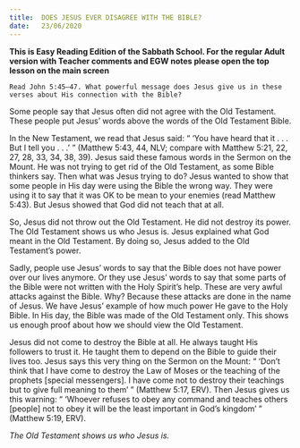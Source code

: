 ```yaml
---
title:  DOES JESUS EVER DISAGREE WITH THE BIBLE?
date:   23/06/2020
---
```


**This is Easy Reading Edition of the Sabbath School. For the regular Adult version with Teacher comments and EGW notes please open the top lesson on the main screen** 

`Read John 5:45–47. What powerful message does Jesus give us in these verses about His connection with the Bible?`

Some people say that Jesus often did not agree with the Old Testament. These people put Jesus’ words above the words of the Old Testament Bible.

In the New Testament, we read that Jesus said: “ ‘You have heard that it . . . But I tell you . . .’ ” (Matthew 5:43, 44, NLV; compare with Matthew 5:21, 22, 27, 28, 33, 34, 38, 39). Jesus said these famous words in the Sermon on the Mount. He was not trying to get rid of the Old Testament, as some Bible thinkers say. Then what was Jesus trying to do? Jesus wanted to show that some people in His day were using the Bible the wrong way. They were using it to say that it was OK to be mean to your enemies (read Matthew 5:43). But Jesus showed that God did not teach that at all.

So, Jesus did not throw out the Old Testament. He did not destroy its power. The Old Testament shows us who Jesus is. Jesus explained what God meant in the Old Testament. By doing so, Jesus added to the Old Testament’s power.

Sadly, people use Jesus’ words to say that the Bible does not have power over our lives anymore. Or they use Jesus’ words to say that some parts of the Bible were not written with the Holy Spirit’s help. These are very awful attacks against the Bible. Why? Because these attacks are done in the name of Jesus. We have Jesus’ example of how much power He gave to the Holy Bible. In His day, the Bible was made of the Old Testament only. This shows us enough proof about how we should view the Old Testament.

Jesus did not come to destroy the Bible at all. He always taught His followers to trust it. He taught them to depend on the Bible to guide their lives too. Jesus says this very thing on the Sermon on the Mount: “ ‘Don’t think that I have come to destroy the Law of Moses or the teaching of the prophets [special messengers]. I have come not to destroy their teachings but to give full meaning to them’ ” (Matthew 5:17, ERV). Then Jesus gives us this warning: “ ‘Whoever refuses to obey any command and teaches others [people] not to obey it will be the least important in God’s kingdom’ ” (Matthew 5:19, ERV).

_The Old Testament shows us who Jesus is._

